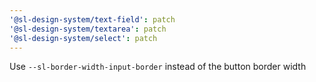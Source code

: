 ```yaml
---
'@sl-design-system/text-field': patch
'@sl-design-system/textarea': patch
'@sl-design-system/select': patch
---
```


Use `--sl-border-width-input-border` instead of the button border width
